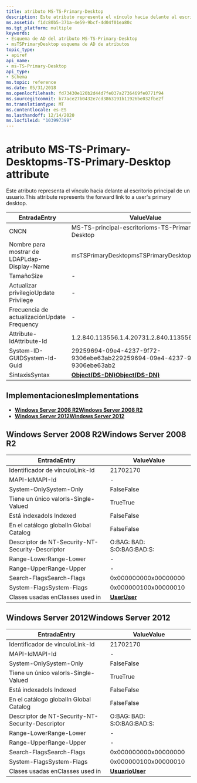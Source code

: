 ```yaml
---
title: atributo MS-TS-Primary-Desktop
description: Este atributo representa el vínculo hacia delante al escritorio principal de un usuario.
ms.assetid: f1dc80b5-371a-4e59-9bcf-4d04f01ea80c
ms.tgt_platform: multiple
keywords:
- Esquema de AD del atributo MS-TS-Primary-Desktop
- msTSPrimaryDesktop esquema de AD de atributos
topic_type:
- apiref
api_name:
- ms-TS-Primary-Desktop
api_type:
- Schema
ms.topic: reference
ms.date: 05/31/2018
ms.openlocfilehash: fd73430e120b2d44d7fe037a2736469fe0771f94
ms.sourcegitcommit: b77ace27b0432e7cd3863191b11926be032fbe2f
ms.translationtype: MT
ms.contentlocale: es-ES
ms.lasthandoff: 12/14/2020
ms.locfileid: "103997399"
---
```

# <a name="ms-ts-primary-desktop-attribute"></a><span data-ttu-id="e3472-105">atributo MS-TS-Primary-Desktop</span><span class="sxs-lookup"><span data-stu-id="e3472-105">ms-TS-Primary-Desktop attribute</span></span>

<span data-ttu-id="e3472-106">Este atributo representa el vínculo hacia delante al escritorio principal de un usuario.</span><span class="sxs-lookup"><span data-stu-id="e3472-106">This attribute represents the forward link to a user's primary desktop.</span></span>



| <span data-ttu-id="e3472-107">Entrada</span><span class="sxs-lookup"><span data-stu-id="e3472-107">Entry</span></span> | <span data-ttu-id="e3472-108">Value</span><span class="sxs-lookup"><span data-stu-id="e3472-108">Value</span></span> |
|-------------------|-----------------------------------------|
| <span data-ttu-id="e3472-109">CN</span><span class="sxs-lookup"><span data-stu-id="e3472-109">CN</span></span>                | <span data-ttu-id="e3472-110">MS-TS-principal-escritorio</span><span class="sxs-lookup"><span data-stu-id="e3472-110">ms-TS-Primary-Desktop</span></span>                   |
| <span data-ttu-id="e3472-111">Nombre para mostrar de LDAP</span><span class="sxs-lookup"><span data-stu-id="e3472-111">Ldap-Display-Name</span></span> | <span data-ttu-id="e3472-112">msTSPrimaryDesktop</span><span class="sxs-lookup"><span data-stu-id="e3472-112">msTSPrimaryDesktop</span></span>                      |
| <span data-ttu-id="e3472-113">Tamaño</span><span class="sxs-lookup"><span data-stu-id="e3472-113">Size</span></span>              | \-                                      |
| <span data-ttu-id="e3472-114">Actualizar privilegio</span><span class="sxs-lookup"><span data-stu-id="e3472-114">Update Privilege</span></span>  | \-                                      |
| <span data-ttu-id="e3472-115">Frecuencia de actualización</span><span class="sxs-lookup"><span data-stu-id="e3472-115">Update Frequency</span></span>  | \-                                      |
| <span data-ttu-id="e3472-116">Attribute-Id</span><span class="sxs-lookup"><span data-stu-id="e3472-116">Attribute-Id</span></span>      | <span data-ttu-id="e3472-117">1.2.840.113556.1.4.2073</span><span class="sxs-lookup"><span data-stu-id="e3472-117">1.2.840.113556.1.4.2073</span></span>                 |
| <span data-ttu-id="e3472-118">System-ID-GUID</span><span class="sxs-lookup"><span data-stu-id="e3472-118">System-Id-Guid</span></span>    | <span data-ttu-id="e3472-119">29259694-09e4-4237-9f72-9306ebe63ab2</span><span class="sxs-lookup"><span data-stu-id="e3472-119">29259694-09e4-4237-9f72-9306ebe63ab2</span></span>    |
| <span data-ttu-id="e3472-120">Sintaxis</span><span class="sxs-lookup"><span data-stu-id="e3472-120">Syntax</span></span>            | [<span data-ttu-id="e3472-121">**Object(DS-DN)**</span><span class="sxs-lookup"><span data-stu-id="e3472-121">**Object(DS-DN)**</span></span>](s-object-ds-dn.md) |



## <a name="implementations"></a><span data-ttu-id="e3472-122">Implementaciones</span><span class="sxs-lookup"><span data-stu-id="e3472-122">Implementations</span></span>

-   [<span data-ttu-id="e3472-123">**Windows Server 2008 R2**</span><span class="sxs-lookup"><span data-stu-id="e3472-123">**Windows Server 2008 R2**</span></span>](#windows-server-2008-r2)
-   [<span data-ttu-id="e3472-124">**Windows Server 2012**</span><span class="sxs-lookup"><span data-stu-id="e3472-124">**Windows Server 2012**</span></span>](#windows-server-2012)

## <a name="windows-server-2008-r2"></a><span data-ttu-id="e3472-125">Windows Server 2008 R2</span><span class="sxs-lookup"><span data-stu-id="e3472-125">Windows Server 2008 R2</span></span>



| <span data-ttu-id="e3472-126">Entrada</span><span class="sxs-lookup"><span data-stu-id="e3472-126">Entry</span></span> | <span data-ttu-id="e3472-127">Value</span><span class="sxs-lookup"><span data-stu-id="e3472-127">Value</span></span> |
|------------------------|-----------------------------------|
| <span data-ttu-id="e3472-128">Identificador de vínculo</span><span class="sxs-lookup"><span data-stu-id="e3472-128">Link-Id</span></span>                | <span data-ttu-id="e3472-129">2170</span><span class="sxs-lookup"><span data-stu-id="e3472-129">2170</span></span>                              |
| <span data-ttu-id="e3472-130">MAPI-Id</span><span class="sxs-lookup"><span data-stu-id="e3472-130">MAPI-Id</span></span>                | \-                                |
| <span data-ttu-id="e3472-131">System-Only</span><span class="sxs-lookup"><span data-stu-id="e3472-131">System-Only</span></span>            | <span data-ttu-id="e3472-132">False</span><span class="sxs-lookup"><span data-stu-id="e3472-132">False</span></span>                             |
| <span data-ttu-id="e3472-133">Tiene un único valor</span><span class="sxs-lookup"><span data-stu-id="e3472-133">Is-Single-Valued</span></span>       | <span data-ttu-id="e3472-134">True</span><span class="sxs-lookup"><span data-stu-id="e3472-134">True</span></span>                              |
| <span data-ttu-id="e3472-135">Está indexado</span><span class="sxs-lookup"><span data-stu-id="e3472-135">Is Indexed</span></span>             | <span data-ttu-id="e3472-136">False</span><span class="sxs-lookup"><span data-stu-id="e3472-136">False</span></span>                             |
| <span data-ttu-id="e3472-137">En el catálogo global</span><span class="sxs-lookup"><span data-stu-id="e3472-137">In Global Catalog</span></span>      | <span data-ttu-id="e3472-138">False</span><span class="sxs-lookup"><span data-stu-id="e3472-138">False</span></span>                             |
| <span data-ttu-id="e3472-139">Descriptor de NT-Security-</span><span class="sxs-lookup"><span data-stu-id="e3472-139">NT-Security-Descriptor</span></span> | <span data-ttu-id="e3472-140">O:BAG: BAD: S:</span><span class="sxs-lookup"><span data-stu-id="e3472-140">O:BAG:BAD:S:</span></span>                      |
| <span data-ttu-id="e3472-141">Range-Lower</span><span class="sxs-lookup"><span data-stu-id="e3472-141">Range-Lower</span></span>            | \-                                |
| <span data-ttu-id="e3472-142">Range-Upper</span><span class="sxs-lookup"><span data-stu-id="e3472-142">Range-Upper</span></span>            | \-                                |
| <span data-ttu-id="e3472-143">Search-Flags</span><span class="sxs-lookup"><span data-stu-id="e3472-143">Search-Flags</span></span>           | <span data-ttu-id="e3472-144">0x00000000</span><span class="sxs-lookup"><span data-stu-id="e3472-144">0x00000000</span></span>                        |
| <span data-ttu-id="e3472-145">System-Flags</span><span class="sxs-lookup"><span data-stu-id="e3472-145">System-Flags</span></span>           | <span data-ttu-id="e3472-146">0x00000010</span><span class="sxs-lookup"><span data-stu-id="e3472-146">0x00000010</span></span>                        |
| <span data-ttu-id="e3472-147">Clases usadas en</span><span class="sxs-lookup"><span data-stu-id="e3472-147">Classes used in</span></span>        | [<span data-ttu-id="e3472-148">**User**</span><span class="sxs-lookup"><span data-stu-id="e3472-148">**User**</span></span>](c-user.md)<br/> |



## <a name="windows-server-2012"></a><span data-ttu-id="e3472-149">Windows Server 2012</span><span class="sxs-lookup"><span data-stu-id="e3472-149">Windows Server 2012</span></span>



| <span data-ttu-id="e3472-150">Entrada</span><span class="sxs-lookup"><span data-stu-id="e3472-150">Entry</span></span> | <span data-ttu-id="e3472-151">Value</span><span class="sxs-lookup"><span data-stu-id="e3472-151">Value</span></span> |
|------------------------|-----------------------------------|
| <span data-ttu-id="e3472-152">Identificador de vínculo</span><span class="sxs-lookup"><span data-stu-id="e3472-152">Link-Id</span></span>                | <span data-ttu-id="e3472-153">2170</span><span class="sxs-lookup"><span data-stu-id="e3472-153">2170</span></span>                              |
| <span data-ttu-id="e3472-154">MAPI-Id</span><span class="sxs-lookup"><span data-stu-id="e3472-154">MAPI-Id</span></span>                | \-                                |
| <span data-ttu-id="e3472-155">System-Only</span><span class="sxs-lookup"><span data-stu-id="e3472-155">System-Only</span></span>            | <span data-ttu-id="e3472-156">False</span><span class="sxs-lookup"><span data-stu-id="e3472-156">False</span></span>                             |
| <span data-ttu-id="e3472-157">Tiene un único valor</span><span class="sxs-lookup"><span data-stu-id="e3472-157">Is-Single-Valued</span></span>       | <span data-ttu-id="e3472-158">True</span><span class="sxs-lookup"><span data-stu-id="e3472-158">True</span></span>                              |
| <span data-ttu-id="e3472-159">Está indexado</span><span class="sxs-lookup"><span data-stu-id="e3472-159">Is Indexed</span></span>             | <span data-ttu-id="e3472-160">False</span><span class="sxs-lookup"><span data-stu-id="e3472-160">False</span></span>                             |
| <span data-ttu-id="e3472-161">En el catálogo global</span><span class="sxs-lookup"><span data-stu-id="e3472-161">In Global Catalog</span></span>      | <span data-ttu-id="e3472-162">False</span><span class="sxs-lookup"><span data-stu-id="e3472-162">False</span></span>                             |
| <span data-ttu-id="e3472-163">Descriptor de NT-Security-</span><span class="sxs-lookup"><span data-stu-id="e3472-163">NT-Security-Descriptor</span></span> | <span data-ttu-id="e3472-164">O:BAG: BAD: S:</span><span class="sxs-lookup"><span data-stu-id="e3472-164">O:BAG:BAD:S:</span></span>                      |
| <span data-ttu-id="e3472-165">Range-Lower</span><span class="sxs-lookup"><span data-stu-id="e3472-165">Range-Lower</span></span>            | \-                                |
| <span data-ttu-id="e3472-166">Range-Upper</span><span class="sxs-lookup"><span data-stu-id="e3472-166">Range-Upper</span></span>            | \-                                |
| <span data-ttu-id="e3472-167">Search-Flags</span><span class="sxs-lookup"><span data-stu-id="e3472-167">Search-Flags</span></span>           | <span data-ttu-id="e3472-168">0x00000000</span><span class="sxs-lookup"><span data-stu-id="e3472-168">0x00000000</span></span>                        |
| <span data-ttu-id="e3472-169">System-Flags</span><span class="sxs-lookup"><span data-stu-id="e3472-169">System-Flags</span></span>           | <span data-ttu-id="e3472-170">0x00000010</span><span class="sxs-lookup"><span data-stu-id="e3472-170">0x00000010</span></span>                        |
| <span data-ttu-id="e3472-171">Clases usadas en</span><span class="sxs-lookup"><span data-stu-id="e3472-171">Classes used in</span></span>        | [<span data-ttu-id="e3472-172">**Usuario**</span><span class="sxs-lookup"><span data-stu-id="e3472-172">**User**</span></span>](c-user.md)<br/> |



 

 





